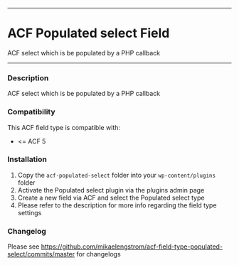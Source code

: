 -----------------------

# ACF Populated select Field

ACF select which is be populated by a PHP callback

-----------------------

### Description

ACF select which is be populated by a PHP callback

### Compatibility

This ACF field type is compatible with:
* <= ACF 5

### Installation

1. Copy the `acf-populated-select` folder into your `wp-content/plugins` folder
2. Activate the Populated select plugin via the plugins admin page
3. Create a new field via ACF and select the Populated select type
4. Please refer to the description for more info regarding the field type settings

### Changelog
Please see https://github.com/mikaelengstrom/acf-field-type-populated-select/commits/master for changelogs
